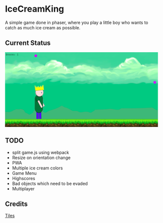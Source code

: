 # IceCreamKing
A simple game done in phaser, where you play a little boy who wants to catch as much ice cream as possible.

## Current Status
![current status](status.png)

## TODO

* split game.js using webpack
* Resize on orientation change
* PWA
* Multiple ice cream colors
* Game Menu
* Highscores
* Bad objects which need to be evaded
* Multiplayer

## Credits
[Tiles](http://www.ludicarts.com/free-game-platform-tileset/)
